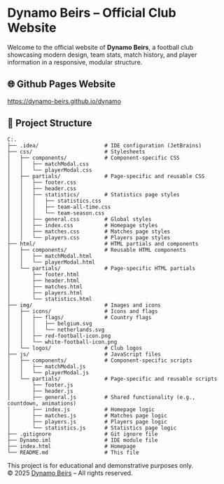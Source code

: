 # Dynamo Beirs – Official Club Website

Welcome to the official website of **Dynamo Beirs**, a football club showcasing modern design, team stats, match history, and player information in a responsive, modular structure.

## 🌐 Github Pages Website

https://dynamo-beirs.github.io/dynamo

## 📁 Project Structure

```
C:.
├── .idea/                     # IDE configuration (JetBrains)
├── css/                       # Stylesheets
│   ├── components/            # Component-specific CSS
│   │   ├── matchModal.css
│   │   └── playerModal.css
│   ├── partials/              # Page-specific and reusable CSS
│   │   ├── footer.css
│   │   ├── header.css
│   │   ├── statistics/        # Statistics page styles
│   │   │   ├── statistics.css
│   │   │   ├── team-all-time.css
│   │   │   └── team-season.css
│   │   ├── general.css        # Global styles
│   │   ├── index.css          # Homepage styles
│   │   ├── matches.css        # Matches page styles
│   │   └── players.css        # Players page styles
├── html/                      # HTML partials and components
│   ├── components/            # Reusable HTML components
│   │   ├── matchModal.html
│   │   └── playerModal.html
│   └── partials/              # Page-specific HTML partials
│       ├── footer.html
│       ├── header.html
│       ├── matches.html
│       ├── players.html
│       └── statistics.html
├── img/                       # Images and icons
│   ├── icons/                 # Icons and flags
│   │   ├── flags/             # Country flags
│   │   │   ├── belgium.svg
│   │   │   └── netherlands.svg
│   │   ├── red-football-icon.png
│   │   └── white-football-icon.png
│   └── logos/                 # Club logos
├── js/                        # JavaScript files
│   ├── components/            # Component-specific scripts
│   │   ├── matchModal.js
│   │   └── playerModal.js
│   └── partials/              # Page-specific and reusable scripts
│       ├── footer.js
│       ├── header.js
│       ├── general.js         # Shared functionality (e.g., countdown, animations)
│       ├── index.js           # Homepage logic
│       ├── matches.js         # Matches page logic
│       ├── players.js         # Players page logic
│       └── statistics.js      # Statistics page logic
├── .gitignore                 # Git ignore file
├── Dynamo.iml                 # IDE module file
├── index.html                 # Homepage
└── README.md                  # This file
```

This project is for educational and demonstrative purposes only.  
© 2025 [Dynamo Beirs](https://github.com/dynamo-beirs/dynamo) – All rights reserved.

